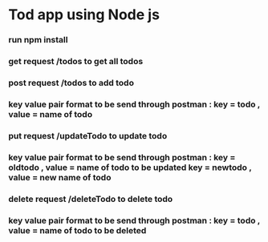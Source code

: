 # Tod app using Node js
### run npm install 

### get request /todos to get all todos

### post request /todos to add todo
### key value pair format to be send through postman : key = todo , value = name of todo

### put request /updateTodo to update todo
### key value pair format to be send through postman : key = oldtodo , value = name of todo to be updated   key =  newtodo , value = new name of todo


### delete request /deleteTodo to delete todo
### key value pair format to be send through postman : key = todo , value = name of todo to be deleted
